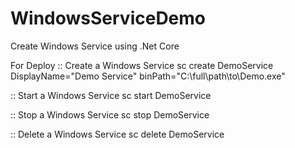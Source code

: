 # WindowsServiceDemo
Create Windows Service using .Net Core

For Deploy
:: Create a Windows Service
sc create DemoService DisplayName="Demo Service" binPath="C:\full\path\to\Demo.exe"

:: Start a Windows Service
sc start DemoService

:: Stop a Windows Service
sc stop DemoService

:: Delete a Windows Service
sc delete DemoService

